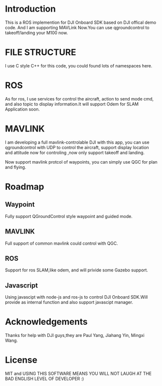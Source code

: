 # Introduction

This is a ROS implemention for DJI Onboard SDK based on DJI offical demo code.
And I am supporting MAVLink Now.You can use qgroundcontrol to takeoff/landing your M100 now.

# FILE STRUCTURE
I use C style C++ for this code, you could found lots of namespaces here.

# ROS

As for ros, I use services for control the aircraft, action to send mode cmd, and also topic to display information.It will support Odem for SLAM Application soon.

# MAVLINK
I am developing a full mavlink-controlable DJI with this app, you can use qgroundcontrol with UDP to control the aircraft, support display location and attitude now for controling ,now only support takeoff and landing.

Now support mavlink protcol of waypoints, you can simply use QGC for plan and flying.

# Roadmap
## Waypoint
Fully support QGroundControl style waypoint and guided mode.

## MAVLINK
Full support of common mavlink could control with QGC.

## ROS
Support for ros SLAM,like odem, and will privide some Gazebo support.

## Javascript
Using javascipt with node-js and ros-js to control DJI Onboard SDK.Will provide as internal function and also support javascipt manager.

# Acknowledgements
Thanks for help with DJI guys,they are Paul Yang, Jiahang Yin, Mingxi Wang.

# License
MIT and USING THIS SOFTWARE MEANS YOU WILL NOT LAUGH AT THE BAD ENGLISH LEVEL OF DEVELOPER :)
